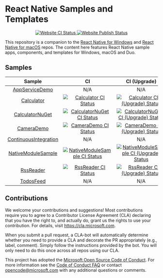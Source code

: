 # React Native Samples and Templates

<p align="center">
  <a href="https://github.com/microsoft/react-native-windows-samples/actions?query=workflow%3A%22RNW+Website+CI%22">
    <img src="https://github.com/microsoft/react-native-windows-samples/workflows/RNW%20Website%20CI/badge.svg" alt="Website CI Status" />
  </a>
  <a href="https://github.com/microsoft/react-native-windows-samples/actions?query=workflow%3A%22RNW+Website+Publish%22">
    <img src="https://github.com/microsoft/react-native-windows-samples/workflows/RNW%20Website%20Publish/badge.svg" alt="Website Publish Status" />
  </a>
</p>

This repository is a companion to the [React Native for Windows](https://github.com/microsoft/react-native-windows) and [React Native for macOS](https://github.com/microsoft/react-native-macos) repos.
The content here features React Native sample apps, components, and templates for Windows, macOS and Duo.

## Samples

<div align="center">

| Sample | CI | CI (Upgrade) |
|:------:|:--:|:------------:|
| [AppServiceDemo](./samples/AppServiceDemo) | N/A | N/A |
| [Calculator](./samples/Calculator) | <a href="https://github.com/microsoft/react-native-windows-samples/actions?query=workflow%3A%22Calculator+CI%22"><img src="https://github.com/microsoft/react-native-windows-samples/workflows/Calculator%20CI/badge.svg" alt="Calculator CI Status" /></a> | <a href="https://github.com/microsoft/react-native-windows-samples/actions?query=workflow%3A%22Calculator+CI+%28Upgrade%29%22"><img src="https://github.com/microsoft/react-native-windows-samples/workflows/Calculator%20CI%20(Upgrade)/badge.svg" alt="Calculator CI (Upgrade) Status" /></a> |
| [CalculatorNuGet](./samples/CalculatorNuGet) | <a href="https://github.com/microsoft/react-native-windows-samples/actions?query=workflow%3A%22CalculatorNuGet+CI%22"><img src="https://github.com/microsoft/react-native-windows-samples/workflows/CalculatorNuGet%20CI/badge.svg" alt="CalculatorNuGet CI Status" /></a> | <a href="https://github.com/microsoft/react-native-windows-samples/actions?query=workflow%3A%22CalculatorNuGet+CI+%28Upgrade%29%22"><img src="https://github.com/microsoft/react-native-windows-samples/workflows/CalculatorNuGet%20CI%20(Upgrade)/badge.svg" alt="CalculatorNuGet CI (Upgrade) Status" /></a> |
| [CameraDemo](./samples/CameraDemo) | <a href="https://github.com/microsoft/react-native-windows-samples/actions?query=workflow%3A%22CameraDemo+CI%22"> <img src="https://github.com/microsoft/react-native-windows-samples/workflows/CameraDemo%20CI/badge.svg" alt="CameraDemo CI Status" /></a> | <a href="https://github.com/microsoft/react-native-windows-samples/actions?query=workflow%3A%22CameraDemo+CI+%28Upgrade%29%22"><img src="https://github.com/microsoft/react-native-windows-samples/workflows/CameraDemo%20CI%20(Upgrade)/badge.svg" alt="CameraDemo CI (Upgrade) Status" /></a> |
| [ContinuousIntegration](./samples/ContinuousIntegration) | N/A | N/A |
| [NativeModuleSample](./samples/NativeModuleSample) | <a href="https://github.com/microsoft/react-native-windows-samples/actions?query=workflow%3A%22NativeModuleSample+CI%22"><img src="https://github.com/microsoft/react-native-windows-samples/workflows/NativeModuleSample%20CI/badge.svg" alt="NativeModuleSample CI Status" /></a> | <a href="https://github.com/microsoft/react-native-windows-samples/actions?query=workflow%3A%22NativeModuleSample+CI+%28Upgrade%29%22"><img src="https://github.com/microsoft/react-native-windows-samples/workflows/NativeModuleSample%20CI%20(Upgrade)/badge.svg" alt="NativeModuleSample CI (Upgrade) Status" /></a> |
| [RssReader](./samples/rssreader) | <a href="https://github.com/microsoft/react-native-windows-samples/actions?query=workflow%3A%22RssReader+CI%22"><img src="https://github.com/microsoft/react-native-windows-samples/workflows/RssReader%20CI/badge.svg" alt="RssReader CI Status" /></a> | <a href="https://github.com/microsoft/react-native-windows-samples/actions?query=workflow%3A%22RssReader+CI+%28Upgrade%29%22"><img src="https://github.com/microsoft/react-native-windows-samples/workflows/RssReader%20CI%20(Upgrade)/badge.svg" alt="RssReader CI (Upgrade) Status" /></a> |
| [TodosFeed](./samples/TodosFeed) | N/A | N/A |

</div>

## Contributions
We welcome your contributions and suggestions!  Most contributions require you to agree to a
Contributor License Agreement (CLA) declaring that you have the right to, and actually do, grant us
the rights to use your contribution. For details, visit https://cla.microsoft.com.

When you submit a pull request, a CLA-bot will automatically determine whether you need to provide
a CLA and decorate the PR appropriately (e.g., label, comment). Simply follow the instructions
provided by the bot. You will only need to do this once across all repos using our CLA.

This project has adopted the [Microsoft Open Source Code of Conduct](https://opensource.microsoft.com/codeofconduct/).
For more information see the [Code of Conduct FAQ](https://opensource.microsoft.com/codeofconduct/faq/) or
contact [opencode@microsoft.com](mailto:opencode@microsoft.com) with any additional questions or comments.
